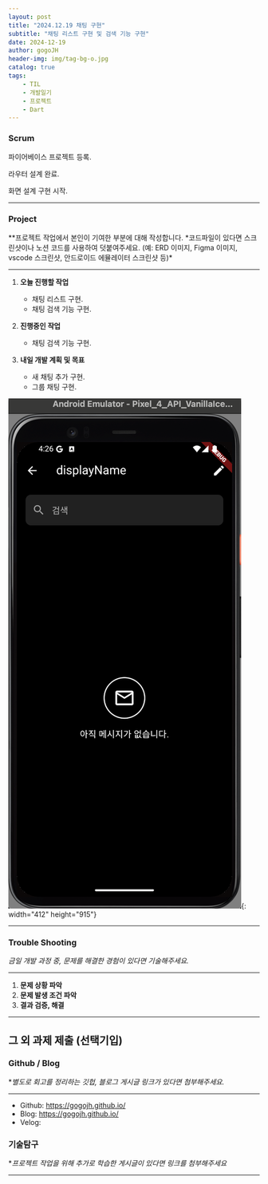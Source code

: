 ```yaml
---
layout: post
title: "2024.12.19 채팅 구현"
subtitle: "채팅 리스트 구현 및 검색 기능 구현"
date: 2024-12-19
author: gogoJH
header-img: img/tag-bg-o.jpg
catalog: true
tags:
    - TIL
    - 개발일기
    - 프로젝트
    - Dart
---
```


### Scrum

파이어베이스 프로젝트 등록.

라우터 설계 완료.

화면 설계 구현 시작.

---

### Project

\**프로젝트 작업에서 본인이 기여한 부분에 대해 작성합니다.
*코드파일이 있다면 스크린샷이나 노션 코드를 사용하여 덧붙여주세요.
(예: ERD 이미지, Figma 이미지, vscode 스크린샷, 안드로이드 에뮬레이터 스크린샷 등)\*

---

1. **오늘 진행할 작업**

    - 채팅 리스트 구현.
    - 채팅 검색 기능 구현.
      <br>

2. **진행중인 작업**

    - 채팅 검색 기능 구현.
      <br>

3. **내일 개발 계획 및 목표**
    - 새 채팅 추가 구현.
    - 그룹 채팅 구현.
      <br>

![채팅 리스트](/img/chat-list.png){: width="412" height="915"}

---

### Trouble Shooting

_금일 개발 과정 중, 문제를 해결한 경험이 있다면 기술해주세요._

---

1. **문제 상황 파악**
2. **문제 발생 조건 파악**
3. **결과 검증, 해결**

---

## 그 외 과제 제출 (선택기입)

### Github / Blog

\*_별도로 회고를 정리하는 깃헙, 블로그 게시글 링크가 있다면 첨부해주세요._

---

-   Github: https://gogojh.github.io/
-   Blog: https://gogojh.github.io/
-   Velog:

### 기술탐구

\*_프로젝트 작업을 위해 추가로 학습한 게시글이 있다면 링크를 첨부해주세요_

---
